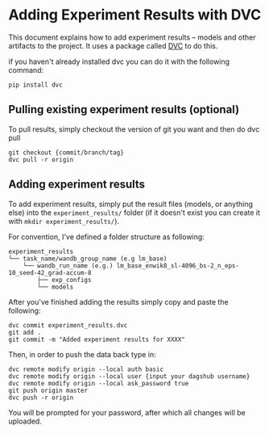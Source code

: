 # Adding Experiment Results with DVC
This document explains how to add experiment results – models and other artifacts to the project. It uses a package called [DVC](https://dvc.org) to do this.

if you haven't already installed dvc you can do it with the following command:
```
pip install dvc
```

## Pulling existing experiment results (optional)
To pull results, simply checkout the version of git you want and then do dvc pull
```
git checkout {commit/branch/tag}
dvc pull -r origin
```

## Adding experiment results
To add experiment results, simply put the result files (models, or anything else) into the `experiment_results/` folder (if it doesn't exist you can create it with `mkdir experiment_results/`).

For convention, I've defined a folder structure as following: 
```
experiment_results
└── task_name/wandb_group_name (e.g lm_base)
    └── wandb_run_name (e.g.) lm_base_enwik8_sl-4096_bs-2_n_eps-10_seed-42_grad-accum-8
        ├── exp_configs
        └── models
```

After you've finished adding the results simply copy and paste the following:
```
dvc commit experiment_results.dvc
git add .
git commit -m "Added experiment results for XXXX"
```

Then, in order to push the data back type in:
```
dvc remote modify origin --local auth basic
dvc remote modify origin --local user {input your dagshub username}
dvc remote modify origin --local ask_password true
git push origin master
dvc push -r origin
```
You will be prompted for your password, after which all changes will be uploaded.